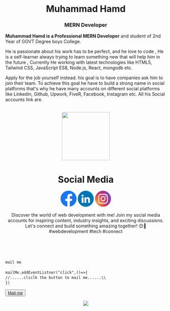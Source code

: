<div align="center">
  <h1>Muhammad Hamd</h1>
  <h3>MERN Developer</h3>
</div>
<p display="flex">
   <b>Muhammad Hamd is a Professional MERN Developer</b> and student of 2nd Year of GOVT Degree boys College.

He is passionate about his work has to be perfect, and he love to code , He is a self-learner always trying to learn something new that will help him in the future , Currently He working with latest technologies like HTML5, Tailwind CSS, JavaScript ES8, Node.js, React, mongodb etc.

Apply for the job yourself instead.
his goal is to have companies ask him to join their team. To achieve this goal he have to build a strong name in social platforms that's why he have many accounts on different social platforms like Linkedin, Github, Upwork, FiveR, Facebook, Instagram etc. All his Social accounts link are.
</p>


<br>
<div align="center">
  <img src="https://images.weserv.nl/?url=avatars.githubusercontent.com/u/111101485?v=4&h=300&w=300&fit=cover&mask=circle&maxage=7d" style=" width: 150px; height: 150px;">

  <h1>Social Media</h1>
  <a href="https://www.facebook.com/muhammadhamd11/"><img src="./Facebook.svg" width="50px" margin="200px"></a>
<a href="https://www.linkdin.com/n/muhammadhamd"><img src="./LinkedIN.svg" width="50px"></a>
<a href="https://www.instagram.com/hamd-studiology/"><img src="./Instagram.svg" width="50px"></a>
  <p>Discover the world of web development with me! Join my social media accounts for inspiring content, industry insights, and exciting discussions. Let's connect and build something amazing together! 😊🚀 #webdevelopment #tech #connect</p>
</div>

<br>
<br>
<br>

```
mail me

mailMe.addEventListner("click",()=>{
//......cliclk the button to mail me......\\
})
```
<button><a href='https://gmail.com'>Mail me</a></button>




<div align="center"><img src="https://komarev.com/ghpvc/?username=muhammadhamd"></div>

